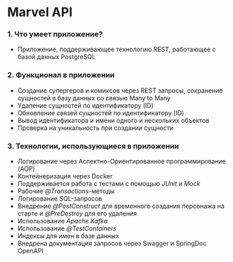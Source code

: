 # Marvel API

### 1. Что умеет приложение?
- Приложение, поддерживающее технологию REST, работающее с базой данных PostgreSQL 

### 2. Функционал в приложении
- Создание супергеров и комиксов через REST запросы, сохранение сущностей в базу данных со связью Many to Many
- Удаление сущностей по идентификатору (ID)
- Обновление связей сущностей по идентификатору (ID)
- Вывод идентификатора и имени одного и нескольких объектов
- Проверка на уникальность при создании сущности

### 3. Технологии, использующиеся в приложении
- Логирование через Аспектно-Ориентированное программирование (AOP)
- Контейнеризация через Docker
- Поддерживается работа с тестами с помощью *JUnit* и *Mock*
- Рабочие *@Transactions*-методы
- Логирование SQL-запросов
- Внедрение *@PostConstruct* для временного создания персонажа на старте и *@PreDestroy* для его удаления
- Использование *Apache Kafka*
- Использование *@TestContainers*
- Индексы для имен в базе данных
- Внедрена документация запросов через Swagger и SpringDoc OpenAPI
